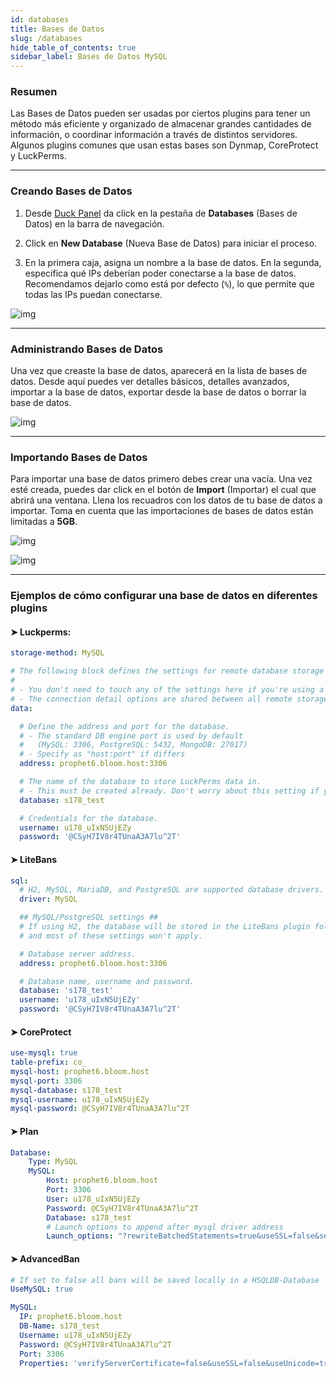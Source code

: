 ```yaml
---
id: databases
title: Bases de Datos
slug: /databases
hide_table_of_contents: true
sidebar_label: Bases de Datos MySQL
---
```


### Resumen
Las Bases de Datos pueden ser usadas por ciertos plugins para tener un método más eficiente y organizado de almacenar
grandes cantidades de información, o coordinar información a través de distintos servidores.
Algunos plugins comunes que usan estas bases son Dynmap, CoreProtect y LuckPerms.

---

### Creando Bases de Datos
 
1. Desde [Duck Panel](https://mc.bloom.host/) da click en la pestaña de **Databases** (Bases de Datos) en la barra de navegación.

2. Click en **New Database** (Nueva Base de Datos) para iniciar el proceso.

3. En la primera caja, asigna un nombre a la base de datos. En la segunda, especifica qué IPs deberían poder conectarse
a la base de datos. Recomendamos dejarlo como está por defecto (`%`), lo que permite que todas las IPs puedan conectarse.

![img](/using_the_panel/databases/1.png)

---

### Administrando Bases de Datos

Una vez que creaste la base de datos, aparecerá en la lista de bases de datos. Desde aquí puedes ver detalles básicos, 
detalles avanzados, importar a la base de datos, exportar desde la base de datos o borrar la base de datos.

![img](/using_the_panel/databases/2.png)

---
### Importando Bases de Datos

Para importar una base de datos primero debes crear una vacía. Una vez esté creada, puedes dar click en el botón de
**Import** (Importar) el cual que abrirá una ventana. Llena los recuadros con los datos de tu base de datos a importar.
Toma en cuenta que las importaciones de bases de datos están limitadas a **5GB**.

![img](/using_the_panel/databases/4.png)

![img](/using_the_panel/databases/3.png)

---

### Ejemplos de cómo configurar una base de datos en diferentes plugins
#### ➤ Luckperms:
```YAML
storage-method: MySQL

# The following block defines the settings for remote database storage methods.
#
# - You don't need to touch any of the settings here if you're using a local storage method!
# - The connection detail options are shared between all remote storage types.
data:

  # Define the address and port for the database.
  # - The standard DB engine port is used by default
  #   (MySQL: 3306, PostgreSQL: 5432, MongoDB: 27017)
  # - Specify as "host:port" if differs
  address: prophet6.bloom.host:3306

  # The name of the database to store LuckPerms data in.
  # - This must be created already. Don't worry about this setting if you're using MongoDB.
  database: s178_test

  # Credentials for the database.
  username: u178_uIxN5UjEZy
  password: '@CSyH7IV8r4TUnaA3A7lu^2T'
```
#### ➤ LiteBans
```YAML
sql:
  # H2, MySQL, MariaDB, and PostgreSQL are supported database drivers.
  driver: MySQL

  ## MySQL/PostgreSQL settings ##
  # If using H2, the database will be stored in the LiteBans plugin folder,
  # and most of these settings won't apply.

  # Database server address.
  address: prophet6.bloom.host:3306

  # Database name, username and password.
  database: 's178_test'
  username: 'u178_uIxN5UjEZy'
  password: '@CSyH7IV8r4TUnaA3A7lu^2T'
```
#### ➤ CoreProtect
```YAML
use-mysql: true
table-prefix: co_
mysql-host: prophet6.bloom.host
mysql-port: 3306
mysql-database: s178_test
mysql-username: u178_uIxN5UjEZy
mysql-password: @CSyH7IV8r4TUnaA3A7lu^2T
```
#### ➤ Plan
```YAML
Database:
    Type: MySQL
    MySQL:
        Host: prophet6.bloom.host
        Port: 3306
        User: u178_uIxN5UjEZy
        Password: @CSyH7IV8r4TUnaA3A7lu^2T
        Database: s178_test
        # Launch options to append after mysql driver address
        Launch_options: "?rewriteBatchedStatements=true&useSSL=false&serverTimezone=UTC"
```
#### ➤ AdvancedBan
```YAML
# If set to false all bans will be saved locally in a HSQLDB-Database
UseMySQL: true

MySQL:
  IP: prophet6.bloom.host
  DB-Name: s178_test
  Username: u178_uIxN5UjEZy
  Password: @CSyH7IV8r4TUnaA3A7lu^2T
  Port: 3306
  Properties: 'verifyServerCertificate=false&useSSL=false&useUnicode=true&characterEncoding=utf8'
```
